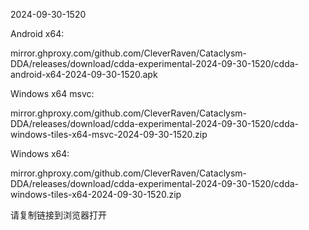 2024-09-30-1520

Android x64:

mirror.ghproxy.com/github.com/CleverRaven/Cataclysm-DDA/releases/download/cdda-experimental-2024-09-30-1520/cdda-android-x64-2024-09-30-1520.apk

Windows x64 msvc:

mirror.ghproxy.com/github.com/CleverRaven/Cataclysm-DDA/releases/download/cdda-experimental-2024-09-30-1520/cdda-windows-tiles-x64-msvc-2024-09-30-1520.zip

Windows x64:

mirror.ghproxy.com/github.com/CleverRaven/Cataclysm-DDA/releases/download/cdda-experimental-2024-09-30-1520/cdda-windows-tiles-x64-2024-09-30-1520.zip

请复制链接到浏览器打开

